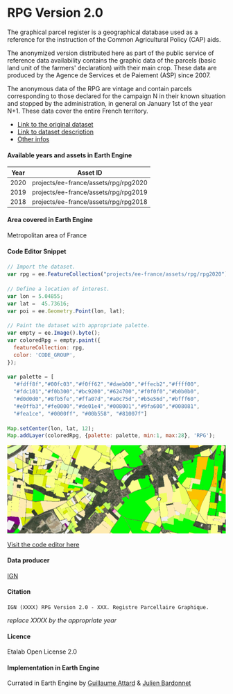 RPG Version 2.0
===

The graphical parcel register is a geographical database used as a reference for the instruction of the Common Agricultural Policy (CAP) aids.

The anonymized version distributed here as part of the public service of reference data availability contains the graphic data of the parcels (basic land unit of the farmers' declaration) with their main crop. These data are produced by the Agence de Services et de Paiement (ASP) since 2007.

The anonymous data of the RPG are vintage and contain parcels corresponding to those declared for the campaign N in their known situation and stopped by the administration, in general on January 1st of the year N+1. These data cover the entire French territory.

- [Link to the original dataset](https://geoservices.ign.fr/rpg)
- [Link to dataset description](https://geoservices.ign.fr/sites/default/files/2021-12/DC_DL_RPG_2-0.pdf)
- [Other infos](https://odr.inrae.fr/intranet/carto/cartowiki/index.php/RPG_:_Groupes_de_Cultures)

#### Available years and assets in Earth Engine

| Year | Asset ID                              |
|------|---------------------------------------|
| 2020 | projects/ee-france/assets/rpg/rpg2020 |
| 2019 | projects/ee-france/assets/rpg/rpg2019 |
| 2018 | projects/ee-france/assets/rpg/rpg2018 |

#### Area covered in Earth Engine
Metropolitan area of France

#### Code Editor Snippet
```javascript
// Import the dataset.
var rpg = ee.FeatureCollection("projects/ee-france/assets/rpg/rpg2020");

// Define a location of interest.
var lon = 5.04855;
var lat =  45.73616;
var poi = ee.Geometry.Point(lon, lat);

// Paint the dataset with appropriate palette.
var empty = ee.Image().byte();
var coloredRpg = empty.paint({
  featureCollection: rpg,
  color: 'CODE_GROUP',
});

var palette = [
  "#fdff8f","#00fc03","#f0ff62","#daeb00","#ffecb2","#ffff00",
  "#fdc101","#f0b300","#bc9200","#624700","#f0f0f0","#b0b0b0",
  "#d0d0d0","#8fb5fe","#ffa07d","#a0c75d","#b5e56d","#bfff60",
  "#e0ffb3","#fe0000","#de01e4","#008001","#9fa600","#008081", 
  "#fea1ce", "#0000ff", "#00b558", "#81007f"]
  
Map.setCenter(lon, lat, 12);
Map.addLayer(coloredRpg, {palette: palette, min:1, max:28}, 'RPG');
```
![asset_snippet](/assets/eeassets-snippets/rpg.gif)

[Visit the code editor here](https://code.earthengine.google.com/?scriptPath=users%2Fguiattard_gei%2Fee-france%3Arpg%2Frpg_explore)

#### Data producer
[IGN](https://www.brgm.fr/fr)

#### Citation
```
IGN (XXXX) RPG Version 2.0 - XXX. Registre Parcellaire Graphique.
```
*replace XXXX by the appropriate year*

#### Licence
Etalab Open License 2.0

#### Implementation in Earth Engine
Currated in Earth Engine by [Guillaume Attard](https://guillaumeattard.com/) & [Julien Bardonnet](https://www.linkedin.com/in/julienbardonnet/)
